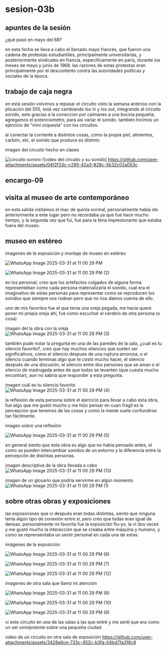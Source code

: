 # sesion-03b

## apuntes de la sesión

¿qué pasó en mayo del 68?

en esta fecha se lleva a cabo el llamado mayo francés, que fueron una cadena de protestas estudiantiles, principalmente universitarias, y posteriormente sindicales en francia, especificamente en parís, durante los meses de mayo y junio de 1968. las razones de estas protestas eran principalmente por el descontento contra las autoridades políticas y sociales de la época.

## trabajo de caja negra

en esta sesión volvimos a repasar el circuito visto la semana anterios con la plicación del 555, está vez cambiando los in y los out, integrando al circuito sonido, esto gracias a la coneccion por caimanes a una bocina pequeña, agregamos el potenciometro, para asi variar el sonido. también hicimos un ejercicio de "mini orquesta" con los circuitos.

al conectar la corriente a distintos cosas, como la propia piel, alimentos, carbón, etc, el sonido que produce es distinto

imagen del circuito hecho en clases

![circuito sonoro](https://github.com/user-attachments/assets/2337dd7c-dd4d-45a6-89c0-40d75bd0bf1d)
![video del circuito y su sonido]
<https://github.com/user-attachments/assets/04f2f33c-c295-42a3-828c-5b32c02a053c>

## encargo-09

## visita al museo de arte contemporáneo

en esta salida visitamos el mac de quinta normal, personalmente había ido anteriormente a este lugar pero no recordaba ya que fue hace mucho tiempo, y la segunda vez que fui, fue para la feria impresionante que estaba fuera del museo.

## museo en estéreo

imagenes de la exposición y montaje de museo en estéreo

![WhatsApp Image 2025-03-31 at 11 00 29 PM](https://github.com/user-attachments/assets/3ca7df28-4092-4f42-b527-7ae385efe204)

![WhatsApp Image 2025-03-31 at 11 00 29 PM (2)](https://github.com/user-attachments/assets/59f5c2cd-2062-4224-a40d-c1c33deafeca)

en los personal, creo que los artefactos colgados de alguna forma representeban como cada persona materializaría el sonido, cual era el imaginativo de estas personas para representar como se reproducen los sonidos que siempre nos rodean pero que no nos damos cuenta de ello.

uno de mis favoritos fue el que tenia una oreja pegada, me hacía quere poner mi propia oreja ahí, fue como escuchar el cerebro de otra persona (o cosa)

imagen del la obra con la oreja
![WhatsApp Image 2025-03-31 at 11 00 29 PM (3)](https://github.com/user-attachments/assets/e730268b-7851-4d68-add8-08594775920e)

también pude notar la pregunta en una de las paredes de la sala, ¿cual es tu silencio favorito?, creo que hay muchos silencios que suelen ser significativos, como el silencio despues de una ruptura amorosa, o el silencio cuando terminas algo que te costó mucho hacer, el silencio después de una discusión, el silencio entre dos personas que se aman o el silencio de madrugada antes de que todos se levanten (que cuesta mucho encontrar), aun no sabría que responder a esta pregunta.

imagen cuál es tu silencio favorito
![WhatsApp Image 2025-03-31 at 11 00 29 PM (4)](https://github.com/user-attachments/assets/d35e11f1-a1a5-40a2-aab7-74ea003738a9)

la reflexión de esta persona sobre el ejercicio para llevar a cabo esta obra, fue algo que me gustó mucho y me hizo pensar en cuan frágil es la percepcion que tenemos de las cosas y como la mente suele confundirse tan fácilmente.

imagen sobre una reflexión

![WhatsApp Image 2025-03-31 at 11 00 29 PM (5)](https://github.com/user-attachments/assets/3f1ee94d-d4d3-425f-823d-e55f40bf4c49)

en general siento que esta obra es algo que no habia pensado antes, el como se pueden intercambiar sonidos de un entorno y la diferencia entre la percepción de distintas personas.

imagen descriptiva de la obra llevada a cabo
![WhatsApp Image 2025-03-31 at 11 00 29 PM (13)](https://github.com/user-attachments/assets/a796d4ad-e7d0-45ac-9f0f-9311da840c78)

imagen de un glosario que podría servirme en algún momento
![WhatsApp Image 2025-03-31 at 11 00 29 PM (1)](https://github.com/user-attachments/assets/966da986-6865-478b-96bb-5c155b4db365)

## sobre otras obras y exposiciones

las exposiciones que vi después eran todas distintas, siento que ninguna tenía algún tipo de conexión entre sí, pero creo que todas eran igual de densas. personalmente mi favorita fue la exposición flu-yo, la vi dos veces y me gustó mucho la interacción que se creaba entre máquina y humano, y como se reprensentaba un sentir personal en cada una de estas.

imágenes de la exposición

![WhatsApp Image 2025-03-31 at 11 00 29 PM (6)](https://github.com/user-attachments/assets/ed5748e7-08e4-47b8-baef-3749b1669ce9)

![WhatsApp Image 2025-03-31 at 11 00 29 PM (7)](https://github.com/user-attachments/assets/398e0ad4-087f-44c4-a39d-148b6de58295)

![WhatsApp Image 2025-03-31 at 11 00 29 PM (12)](https://github.com/user-attachments/assets/eec4d76d-45c0-48b7-9de3-c99a7cbd772f)

imagenes de otra sala que llamó mi atención

![WhatsApp Image 2025-03-31 at 11 00 29 PM (8)](https://github.com/user-attachments/assets/29f6db3b-bdd9-4876-b9a2-60abd25cd283)

![WhatsApp Image 2025-03-31 at 11 00 29 PM (10)](https://github.com/user-attachments/assets/073c89e2-1080-4730-8c8b-82b7ebc3db6b)

![WhatsApp Image 2025-03-31 at 11 00 29 PM (9)](https://github.com/user-attachments/assets/18cce031-90bc-4248-a0f1-4bc2c0dd34f3)

vi este circuito en una de las salas a las que entré y me sentí que era como un ser omnipotente sobre una pequeña ciudad

video de un circuito en otra sala de exposición
<https://github.com/user-attachments/assets/3428a6ce-733c-452c-b3fa-04bd7fa316c8>
